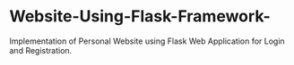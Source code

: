 # Website-Using-Flask-Framework-
Implementation of Personal Website using Flask Web Application for Login and Registration.
